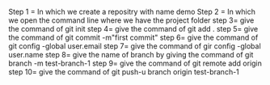 Step 1 =
In which we create a repositry with name demo
Step 2 =
In which we open the command line where we have the project folder
step 3=
give the command of git init
step 4=
give the command of git add . 
step 5=
give the command of git commit -m"first commit"
step 6=
give the command of git config -global user.email
step 7=
give the command of gir config -global user.name
step 8=
give the name of branch by giving the command of git branch -m test-branch-1
step 9= 
give the command of git remote add origin
step 10=
give the command of git push-u branch origin test-branch-1

